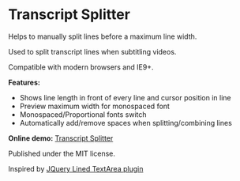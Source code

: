 Transcript Splitter
===================

Helps to manually split lines before a maximum line width.

Used to split transcript lines when subtitling videos.

Compatible with modern browsers and IE9+.

**Features:**

- Shows line length in front of every line and cursor position in line
- Preview maximum width for monospaced font
- Monospaced/Proportional fonts switch
- Automatically add/remove spaces when splitting/combining lines

**Online demo:** [Transcript Splitter](http://jlgrall.github.io/TranscriptSplitter/transcriptsplitter.html)

Published under the MIT license.

Inspired by [JQuery Lined TextArea plugin](http://alan.blog-city.com/jquerylinedtextarea.htm)